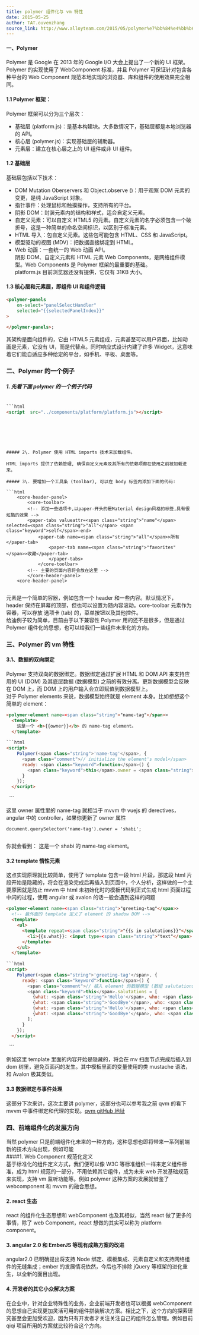 ```yaml
---
title: polymer 组件化与 vm 特性
date: 2015-05-25
author: TAT.ouvenzhang
source_link: http://www.alloyteam.com/2015/05/polymer%e7%bb%84%e4%bb%b6%e5%8c%96%e4%b8%8evm%e7%89%b9%e6%80%a7/
---
```


<!-- {% raw %} - for jekyll -->

#### 一、Polymer

Polymer 是 Google 在 2013 年的 Google I/O 大会上提出了一个新的 UI 框架。Polymer 的实现使用了 WebComponent 标准，并且 Polymer 可保证针对包含各种平台的 Web Component 规范本地实现的浏览器、库和组件的使用效果完全相同。

#### 1.1 Polymer 框架：

Polymer 框架可以分为三个层次：

-   基础层 (platform.js)：是基本构建块。大多数情况下，基础层都是本地浏览器的 API。
-   核心层 (polymer.js)：实现基础层的辅助器。
-   元素层：建立在核心层之上的 UI 组件或非 UI 组件。

#### 1.2 基础层

基础层包括以下技术：

-   DOM Mutation Oberservers 和 Object.observe ()：用于观察 DOM 元素的变更，是纯 JavaScript 对象。
-   指针事件：处理鼠标和触摸操作，支持所有的平台。
-   阴影 DOM：封装元素内的结构和样式，适合自定义元素。
-   自定义元素：可以自定义 HTML5 的元素。自定义元素的名字必须包含一个破折号，这是一种简单的命名空间标识，以区别于标准元素。
-   HTML 导入：包自定义元素。这些包可能包含 HTML、CSS 和 JavaScript。
-   模型驱动的视图 (MDV)：把数据直接绑定到 HTML。
-   Web 动画：一套统一的 Web 动画 API。  
    阴影 DOM、自定义元素和 HTML 元素 Web Components，是网络组件模型。Web Components 是 Polymer 框架的最重要的基础。  
    platform.js 目前浏览器还没有提供，它仅有 31KB 大小。

#### 1.3 核心层和元素层，即组件 UI 和组件逻辑

```html
<polymer-panels
    on-select="panelSelectHandler"
    selected="{{selectedPanelIndex}}"
>
        
</polymer-panels>;
```

其架构是面向组件的，它由 HTML5 元素组成，元素甚至可以用户界面，比如动画是元素，它没有 UI，而是代替点。同时响应式设计内建了许多 Widget，这意味着它们能自适应多种给定的平台，如手机、平板、桌面等。

### 二、Polymer 的一个例子

##### 1. 先看下面 polymer 的一个例子代码

````html
    
```html
<script  src="../components/platform/platform.js"></script>
````

    <!-- 下面用到的几个组件 -->
    <link rel="import" href="../components/core-header-panel/core-header-panel.html">
    <link rel="import" href="../components/core-toolbar/core-toolbar.html">
    <link rel="import" href="../components/paper-tabs/paper-tabs.html">

 

````

##### 2\. Polymer 使用 HTML imports 技术来加载组件。

HTML imports 提供了依赖管理, 确保自定义元素及其所有的依赖项都在使用之前被加载进来。

##### 3\. 要增加一个工具条 (toolbar), 可以在 body 标签内添加下面的代码:

```html
    <core-header-panel> 
        <core-toolbar> 
        <!-- 添加一些选项卡,以paper-开头的是Material design风格的标签,具有很炫酷的效果 --> 
        <paper-tabs valueattr=<span class="string">"name"</span> selected=<span class="string">"all"</span> <span class="keyword">self</span>-end> 
            <paper-tab name=<span class="string">"all"</span>>所有</paper-tab> 
                <paper-tab name=<span class="string">"favorites"</span>>收藏</paper-tab> 
                </paper-tabs> 
            </core-toolbar> 
        <!-- 主要的页面内容将会放在这里 -->  
        </core-header-panel>  
    <core-header-panel>
 
````

元素是一个简单的容器，例如包含一个 header 和一些内容。默认情况下，header 保持在屏幕的顶部，但也可以设置为随内容滚动。core-toolbar 元素作为容器，可以存放 选项卡 (tab) 的，菜单按钮以及其他控件。  
给迪例子较为简单，目前由于以下兼容性 Polymer 用的还不是很多，但是通过 Polymer 组件化的思想，也可以给我们一些组件未来化的方向。

### 三、Polymer 的 vm 特性

#### 3.1、数据的双向绑定

Polymer 支持双向的数据绑定。数据绑定通过扩展 HTML 和 DOM API 来支持应用的 UI (DOM) 及其底层数据 (数据模型) 之前的有效分离。更新数据模型会反映在 DOM 上，而 DOM 上的用户输入会立即赋值到数据模型上。  
对于 Polymer elements 来说，数据模型始终就是 element 本身。比如想想这个简单的 element：

````html
<polymer-element name=<span class="string">"name-tag"</span>>
  <template>
    这是一个 <b>{{owner}}</b> 的 name-tag element。
  </template>
  
```html
<script>
    Polymer(<span class="string">'name-tag'</span>, {
      <span class="comment">// initialize the element's model</span>
      ready: <span class="keyword">function</span>() {
        <span class="keyword">this</span>.owner = <span class="string">'Rafael'</span>;
      }
    });
  </script>
````

</polymer-element>
 
```

这里 owner 属性里的 name-tag 就相当于 mvvm 中 vuejs 的 derectives，angular 中的 controller，如果你更新了 owner 属性

    document.querySelector('name-tag').owner = 'shabi';
     

你就会看到： 这是一个 shabi 的 name-tag element。

#### 3.2 template 惰性元素

这点实现原理就比较简单，使用了 template 包含一段 html 片段，那这段 html 片段开始是隐藏的，将会在渲染完成后再插入到页面中，个人分析，这样做的一个主要原因就是防止 mvvm 中 html 未初始化时的模板代码到正式生成 html 页面过程中闪的过程，使用 angular 或 avalon 的话一般会遇到这样的问题

````html
<polymer-element name=<span class="string">"greeting-tag"</span>>
  <!-- 最外面的 template 定义了 element 的 shadow DOM -->
  <template>
    <ul>
      <template repeat=<span class="string">"{{s in salutations}}"</span>>
        <li>{{s.what}}: <input type=<span class="string">"text"</span> value=<span class="string">"{{s.who}}"</span>></li>
      </template>
    </ul>
  </template>
  
```html
<script>
    Polymer(<span class="string">'greeting-tag'</span>, {
      ready: <span class="keyword">function</span>() {
        <span class="comment">// 植入 element 的数据模型 (数组 salutations)</span>
        <span class="keyword">this</span>.salutations = [
          {what: <span class="string">'Hello'</span>, who: <span class="string">'World'</span>},
          {what: <span class="string">'GoodBye'</span>, who: <span class="string">'DOM APIs'</span>},
          {what: <span class="string">'Hello'</span>, who: <span class="string">'Declarative'</span>},
          {what: <span class="string">'GoodBye'</span>, who: <span class="string">'Imperative'</span>}
        ];
      }
    });
  </script>
````

</polymer-element>
 
```

例如这里 template 里面的内容开始是隐藏的，将会在 mv 扫面节点完成后插入到 dom 树里，避免页面闪的发生。其中模板里面的变量使用的类 mustache 语法，和 Avalon 极其类似。

#### 3.3 数据绑定与事件处理

这部分下次来讲，这次主要讲 polymer，这部分也可以参考我之前 qvm 的看下 mvvm 中事件绑定和代理的实现。[qvm gitHub 地址](https://github.com/ouvens/qvm)

### 四、前端组件化的发展方向

当然 polymer 只是前端组件化未来的一种方向，这种思想也即将带来一系列前端新的技术方向出现，例如可能  
####1. Web Component 规范化定义  
基于标准化的组件定义方式，我们便可以像 W3C 等标准组织一样来定义组件标准，成为 html 规范的一部分，不用依赖其它组件，成为未来 web 开发基础规范来实现，支持 vm 监听功能等。例如 polymer 这种方案的发展就借鉴了 webcomponent 和 mvvm 的融合思想。

#### 2. react 生态

react 的组件化生态思想和 webComponent 也及其相似，当然 react 做了更多的事情，除了 web Component，react 想做的其实可以称为 platform component。

#### 3. angular 2.0 和 EmberJS 等现有成熟方案的改进

angular2.0 已明确提出将支持 Node 绑定、模板集成、元素自定义和支持网络组件的无缝集成；ember 的发展情况依然，今后也不排除 jQuery 等框架的进化重生，以全新的面目出现。

#### 4. 开发者的其它小众解决方案

在企业中，针对企业特殊性的业务，企业前端开发者也可以根据 webComponent 的思想自己实现更加灵活可用的组件拼装解决方案。相比之下，这个方向的探索研究甚至会更加受欢迎，因为只有开发者才关注关注自己的组件怎么管理。例如目前 qiqi 项目所用的方案就比较符合这个方向。

<!-- {% endraw %} - for jekyll -->